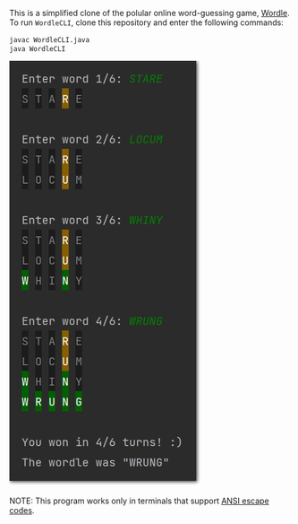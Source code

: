 This is a simplified clone of the polular online word-guessing game, <a href="https://www.powerlanguage.co.uk/wordle/">Wordle</a>. To run ```WordleCLI```, clone this repository and enter the following commands:
```
javac WordleCLI.java
java WordleCLI
```

<img src="images/img3.png" alt="Screenshot of WordleCLI"/>

NOTE: This program works only in terminals that support <a href="https://en.wikipedia.org/wiki/ANSI_escape_code">ANSI escape codes</a>.